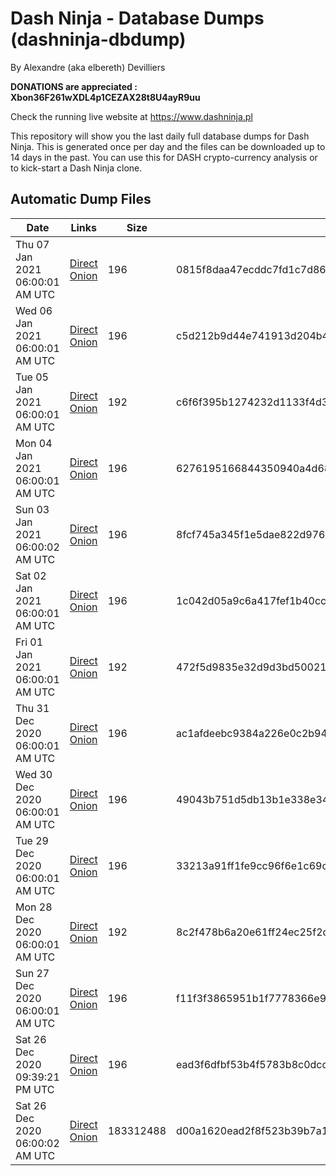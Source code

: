 # Dash Ninja - Database Dumps (dashninja-dbdump)
By Alexandre (aka elbereth) Devilliers

**DONATIONS are appreciated : Xbon36F261wXDL4p1CEZAX28t8U4ayR9uu**

Check the running live website at https://www.dashninja.pl

This repository will show you the last daily full database dumps for Dash Ninja. This is generated once per day and the files can be downloaded up to 14 days in the past.
You can use this for DASH crypto-currency analysis or to kick-start a Dash Ninja clone.


## Automatic Dump Files
| Date | Links | Size | SHA256 |
|--|--|--|--|
| Thu 07 Jan 2021 06:00:01 AM UTC | [Direct](https://oshi.at/yuFdmV) [Onion](http://oshiatwowvdbshka.onion/yuFdmV) | 196 | 0815f8daa47ecddc7fd1c7d86764b046c01ae98b61f24f7996b4560c37e7bb32 | 
| Wed 06 Jan 2021 06:00:01 AM UTC | [Direct](https://oshi.at/vkyxwK) [Onion](http://oshiatwowvdbshka.onion/vkyxwK) | 196 | c5d212b9d44e741913d204b447010526e0b6fb9ab783ff11c1bae65b2ee675fa | 
| Tue 05 Jan 2021 06:00:01 AM UTC | [Direct](https://oshi.at/ENRrVn) [Onion](http://oshiatwowvdbshka.onion/ENRrVn) | 192 | c6f6f395b1274232d1133f4d304703dba05b3419b525ebc1d828c97d0738d3d4 | 
| Mon 04 Jan 2021 06:00:01 AM UTC | [Direct](https://oshi.at/eGjEKP) [Onion](http://oshiatwowvdbshka.onion/eGjEKP) | 196 | 6276195166844350940a4d68309e49354fb8b6edc9a033b23aea064d5a014925 | 
| Sun 03 Jan 2021 06:00:02 AM UTC | [Direct](https://oshi.at/woykvU) [Onion](http://oshiatwowvdbshka.onion/woykvU) | 196 | 8fcf745a345f1e5dae822d9766901582a7d3a1c138e1ef4fa32819704862a66e | 
| Sat 02 Jan 2021 06:00:01 AM UTC | [Direct](https://oshi.at/ycjvao) [Onion](http://oshiatwowvdbshka.onion/ycjvao) | 196 | 1c042d05a9c6a417fef1b40cc408686a6ab507f17b1267bc09977a1bdabf2da9 | 
| Fri 01 Jan 2021 06:00:01 AM UTC | [Direct](https://oshi.at/CprzNW) [Onion](http://oshiatwowvdbshka.onion/CprzNW) | 192 | 472f5d9835e32d9d3bd50021b91b4b7b03a428943457ce0021d36bfe00c5f986 | 
| Thu 31 Dec 2020 06:00:01 AM UTC | [Direct](https://oshi.at/frRGuu) [Onion](http://oshiatwowvdbshka.onion/frRGuu) | 196 | ac1afdeebc9384a226e0c2b9428e0aec6084ae28bc76cdc30decaea749a2693f | 
| Wed 30 Dec 2020 06:00:01 AM UTC | [Direct](https://oshi.at/DsrZMs) [Onion](http://oshiatwowvdbshka.onion/DsrZMs) | 196 | 49043b751d5db13b1e338e34fffcf5f5ae6b60a504a8800a1d480bd9acb75109 | 
| Tue 29 Dec 2020 06:00:01 AM UTC | [Direct](https://oshi.at/hRmdFj) [Onion](http://oshiatwowvdbshka.onion/hRmdFj) | 196 | 33213a91ff1fe9cc96f6e1c69c81fb07dd97136595214a8b114b6cf17ecc5088 | 
| Mon 28 Dec 2020 06:00:01 AM UTC | [Direct](https://oshi.at/AijGXW) [Onion](http://oshiatwowvdbshka.onion/AijGXW) | 192 | 8c2f478b6a20e61ff24ec25f2d723182d390acc32a999068640e4148b649d406 | 
| Sun 27 Dec 2020 06:00:01 AM UTC | [Direct](https://oshi.at/eoLMAu) [Onion](http://oshiatwowvdbshka.onion/eoLMAu) | 196 | f11f3f3865951b1f7778366e99b03d9695af88ae9134c829fb17ad5391f8a7c7 | 
| Sat 26 Dec 2020 09:39:21 PM UTC | [Direct](https://oshi.at/tPWVRJ) [Onion](http://oshiatwowvdbshka.onion/tPWVRJ) | 196 | ead3f6dfbf53b4f5783b8c0dcdbf62e6c05f28920227b527a6b3c832d11aca4d | 
| Sat 26 Dec 2020 06:00:02 AM UTC | [Direct](https://oshi.at/nvJKkX) [Onion](http://oshiatwowvdbshka.onion/nvJKkX) | 183312488 | d00a1620ead2f8f523b39b7a1a6cd6217d138af56183298af8258e5bded414d4 | 
